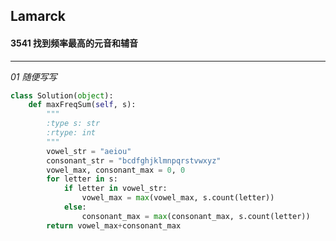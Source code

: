## Lamarck &nbsp; &nbsp; &nbsp;
#### 3541  找到频率最高的元音和辅音
---


*01  随便写写*
```python
class Solution(object):
    def maxFreqSum(self, s):
        """
        :type s: str
        :rtype: int
        """
        vowel_str = "aeiou"
        consonant_str = "bcdfghjklmnpqrstvwxyz"
        vowel_max, consonant_max = 0, 0
        for letter in s:
            if letter in vowel_str:
                vowel_max = max(vowel_max, s.count(letter))
            else:
                consonant_max = max(consonant_max, s.count(letter))
        return vowel_max+consonant_max
```
